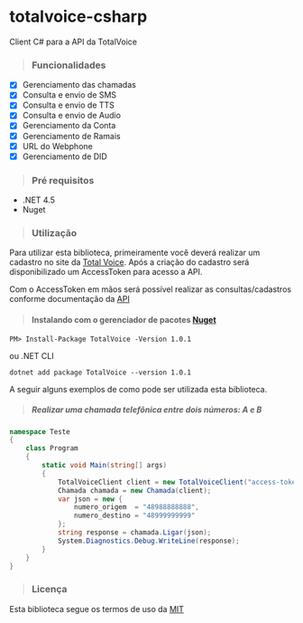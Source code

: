 # totalvoice-csharp
Client C# para a API da TotalVoice

> ### Funcionalidades

- [X] Gerenciamento das chamadas
- [X] Consulta e envio de SMS
- [X] Consulta e envio de TTS
- [X] Consulta e envio de Audio
- [X] Gerenciamento da Conta
- [X] Gerenciamento de Ramais
- [X] URL do Webphone
- [X] Gerenciamento de DID

> ### Pré requisitos

- .NET 4.5
- Nuget

> ### Utilização

Para utilizar esta biblioteca, primeiramente você deverá realizar um cadastro no site da [Total Voice](http://www.totalvoice.com.br).
Após a criação do cadastro será disponibilizado um AccessToken para acesso a API.

Com o AccessToken em mãos será possível realizar as consultas/cadastros conforme documentação da [API](https://api.totalvoice.com.br/doc/#/)

> #### Instalando com o gerenciador de pacotes [Nuget](https://www.nuget.org/packages/TotalVoice/) 

```
PM> Install-Package TotalVoice -Version 1.0.1
```
ou .NET CLI

```
dotnet add package TotalVoice --version 1.0.1
```

A seguir alguns exemplos de como pode ser utilizada esta biblioteca.

> ##### Realizar uma chamada telefônica entre dois números: A e B

```csharp
namespace Teste
{
    class Program
    {
        static void Main(string[] args)
        {
            TotalVoiceClient client = new TotalVoiceClient("access-token");
            Chamada chamada = new Chamada(client);
            var json = new {
                numero_origem  = "48988888888",
                numero_destino = "48999999999"
            };
            string response = chamada.Ligar(json);
            System.Diagnostics.Debug.WriteLine(response);
        }
    }
}
```

> ### Licença

Esta biblioteca segue os termos de uso da [MIT](https://github.com/totalvoice/totalvoice-csharp/blob/master/LICENSE)

